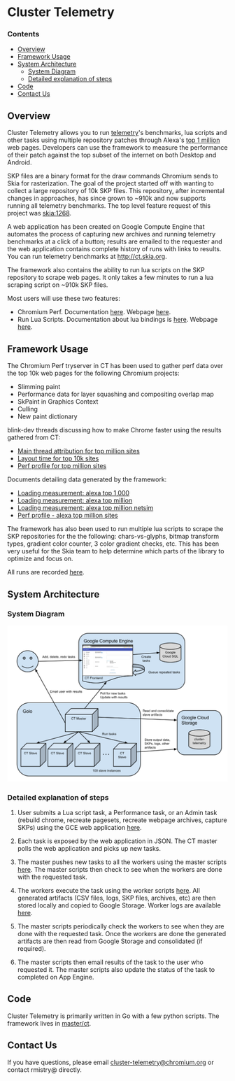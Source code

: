Cluster Telemetry
=================

### Contents ###

*   [Overview](#overview)
*   [Framework Usage](#framework_usage)
*   [System Architecture](#system_architecture)
    +   [System Diagram](#system_diagram)
    +   [Detailed explanation of steps](#detailed_explanation)
*   [Code](#code)
*   [Contact Us](#contact_us)

<a name="overview"></a>
Overview
--------

Cluster Telemetry allows you to run [telemetry](https://www.chromium.org/developers/telemetry)'s benchmarks, lua scripts and other tasks using multiple repository patches through Alexa's [top 1 million](http://s3.amazonaws.com/alexa-static/top-1m.csv.zip) web pages.
Developers can use the framework to measure the performance of their patch against the top subset of the internet on both Desktop and Android.

SKP files are a binary format for the draw commands Chromium sends to Skia for rasterization. The goal of the project started off with wanting to collect a large repository of 10k SKP files. This repository, after incremental changes in approaches, has since grown to ~910k and now supports running all telemetry benchmarks. The top level feature request of this project was [skia:1268](https://code.google.com/p/skia/issues/detail?id=1268).

A web application has been created on Google Compute Engine that automates the process of capturing new archives and running telemetry benchmarks at a click of a button; results are emailed to the requester and the web application contains complete history of runs with links to results. You can run telemetry benchmarks at http://ct.skia.org.

The framework also contains the ability to run lua scripts on the SKP repository to scrape web pages. It only takes a few minutes to run a lua scraping script on ~910k SKP files.

Most users will use these two features:

* Chromium Perf. Documentation [here](https://www.chromium.org/developers/cluster-telemetry). Webpage [here](https://ct.skia.org/chromium_perf/).
* Run Lua Scripts. Documentation about lua bindings is [here](https://skia.org/user/special/lua). Webpage [here](https://ct.skia.org/lua_script/).


<a name="framework_usage"></a>
Framework Usage
---------------

The Chromium Perf tryserver in CT has been used to gather perf data over the top 10k web pages for the following Chromium projects:

* Slimming paint
* Performance data for layer squashing and compositing overlap map
* SkPaint in Graphics Context
* Culling
* New paint dictionary

blink-dev threads discussing how to make Chrome faster using the results gathered from CT:

* [Main thread attribution for top million sites](https://groups.google.com/a/chromium.org/d/msg/blink-dev/-R47hzmkdig/xILVgczlKgQJ)
* [Layout time for top 10k sites](https://groups.google.com/a/chromium.org/d/msg/blink-dev/fkRYGcIQN1g/_uYcAt6G8XsJ)
* [Perf profile for top million sites](https://groups.google.com/a/chromium.org/forum/#!topic/blink-dev/8qd5SmLF5n0)

Documents detailing data generated by the framework:

* [Loading measurement: alexa top 1,000](https://docs.google.com/a/chromium.org/document/d/1ca_Q7xePmCRqaYnHe7vkpCmKNFNLdDXvzgtUPt9iG8w/edit)
* [Loading measurement: alexa top million](https://docs.google.com/a/google.com/document/d/1hDDUUNE5OUV8eCjtOj7Ow6EZ2DSBCTjQirnA3Rp5pOg/edit)
* [Loading measurement: alexa top million netsim](https://docs.google.com/a/google.com/document/d/1cpLSSYpqi4SprkJcVxbS7af6avKM0qc-imxvkexmCZs/edit)
* [Perf profile - alexa top million sites](https://docs.google.com/a/google.com/document/d/1di__87watociuZj_dm22Cn72UM2xsZBXixbl8TCFQmw/edit)

The framework has also been used to run multiple lua scripts to scrape the SKP repositories for the the following:
chars-vs-glyphs, bitmap transform types, gradient color counter, 3 color gradient checks, etc.
This has been very useful for the Skia team to help determine which parts of the library to optimize and focus on.

All runs are recorded [here](https://ct.skia.org/history/).


<a name="system_architecture"></a>
System Architecture
-------------------

<a name="system_diagram"></a>
### System Diagram

![CT System Diagram](ct-system-diagram.svg)


<a name="detailed_explanation"></a>
### Detailed explanation of steps

1. User submits a Lua script task, a Performance task, or an Admin task (rebuild chrome, recreate pagesets, recreate webpage archives, capture SKPs) using the GCE web application [here](http://ct.skia.org).

2. Each task is exposed by the web application in JSON. The CT master polls the web application and picks up new tasks.

3. The master pushes new tasks to all the workers using the master scripts [here](https://skia.googlesource.com/buildbot/+/master/ct/go/master_scripts/). The master scripts then check to see when the workers are done with the requested task.

4. The workers execute the task using the worker scripts [here](https://skia.googlesource.com/buildbot/+/master/ct/go/worker_scripts/). All generated artifacts (CSV files, logs, SKP files, archives, etc) are then stored locally and copied to Google Storage. Worker logs are available [here](https://uberchromegw.corp.google.com/i/skia-ct-master/all_logs).

5. The master scripts periodically check the workers to see when they are done with the requested task. Once the workers are done the generated artifacts are then read from Google Storage and consolidated (if required).

6. The master scripts then email results of the task to the user who requested it. The master scripts also update the status of the task to completed on App Engine.


<a name="code"></a>
Code
----

Cluster Telemetry is primarily written in Go with a few python scripts. The framework lives in [master/ct](https://skia.googlesource.com/buildbot/+/master/ct).

<a name="contact_us"></a>
Contact Us
----------

If you have questions, please email <cluster-telemetry@chromium.org> or contact rmistry@ directly.
